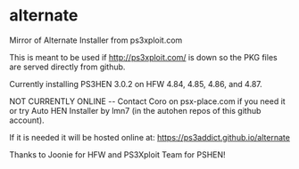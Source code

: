 # alternate
Mirror of Alternate Installer from ps3xploit.com

This is meant to be used if http://ps3xploit.com/ is down so the PKG files are served directly from github.

Currently installing PS3HEN 3.0.2 on HFW 4.84, 4.85, 4.86, and 4.87.

NOT CURRENTLY ONLINE -- Contact Coro on psx-place.com if you need it or try Auto HEN Installer by lmn7 (in the autohen repos of this github account).

If it is needed it will be hosted online at: https://ps3addict.github.io/alternate

Thanks to Joonie for HFW and PS3Xploit Team for PSHEN!
